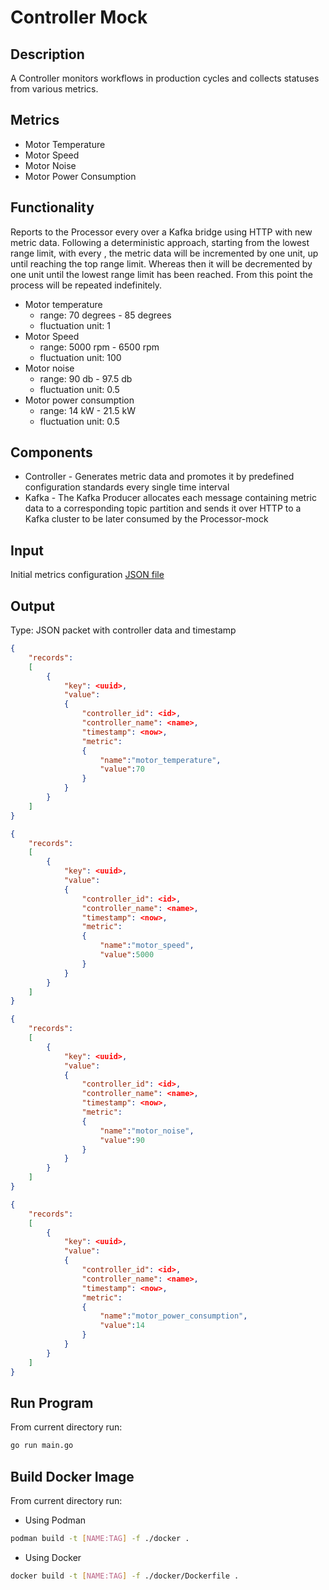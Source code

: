 # Controller Mock
## Description
A Controller monitors workflows in production cycles and collects statuses from various metrics.  

## Metrics
* Motor Temperature 
* Motor Speed 
* Motor Noise
* Motor Power Consumption

## Functionality
Reports to the Processor every <time interval> over a Kafka bridge using HTTP with new metric data. 
Following a deterministic approach, starting from the lowest range limit, with every <time interval>, the metric data will be incremented by one unit, up until reaching the top range limit. Whereas then it will be decremented by one unit until the lowest range limit has been reached. From this point the process will be repeated indefinitely.

* Motor temperature
    * range: 70 degrees - 85 degrees
    * fluctuation unit: 1
* Motor Speed 
    * range: 5000 rpm - 6500 rpm
    * fluctuation unit: 100
* Motor noise 
    * range: 90 db - 97.5 db
    * fluctuation unit: 0.5
* Motor power consumption 
    * range: 14 kW - 21.5 kW
    * fluctuation unit: 0.5



## Components
* Controller - Generates metric data and promotes it by predefined configuration standards every single time interval
* Kafka - The Kafka Producer allocates each message containing metric data to a corresponding topic partition and sends it over HTTP to a Kafka cluster to be later consumed by the Processor-mock

## Input
Initial metrics configuration [JSON file](pkg/controller/initial_metrics_config.json)

## Output
Type: JSON packet with controller data and timestamp 
```json
{
    "records":
    [
        {
            "key": <uuid>,
            "value": 
            {
                "controller_id": <id>,
                "controller_name": <name>,
                "timestamp": <now>,
                "metric":
                {
                    "name":"motor_temperature",
                    "value":70
                }
            }
        }
    ]
}
```
``` json
{
    "records":
    [
        {
            "key": <uuid>,
            "value": 
            {
                "controller_id": <id>,
                "controller_name": <name>,
                "timestamp": <now>,
                "metric":
                {
                    "name":"motor_speed",
                    "value":5000
                }
            }
        }
    ]
}
```
```json
{
    "records":
    [
        {
            "key": <uuid>,
            "value": 
            {
                "controller_id": <id>,
                "controller_name": <name>,
                "timestamp": <now>,
                "metric":
                {
                    "name":"motor_noise",
                    "value":90
                }
            }
        }
    ]
}
```
```json
{
    "records":
    [
        {
            "key": <uuid>,
            "value": 
            {
                "controller_id": <id>,
                "controller_name": <name>,
                "timestamp": <now>,
                "metric":
                {
                    "name":"motor_power_consumption",
                    "value":14
                }
            }
        }
    ]
}
```

## Run Program
From current directory run:
```bash
go run main.go
```

## Build Docker Image

From current directory run:
* Using Podman
```bash
podman build -t [NAME:TAG] -f ./docker .
```
* Using Docker
```bash
docker build -t [NAME:TAG] -f ./docker/Dockerfile .
```